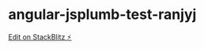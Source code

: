 # angular-jsplumb-test-ranjyj

[Edit on StackBlitz ⚡️](https://stackblitz.com/edit/angular-jsplumb-test-ranjyj)